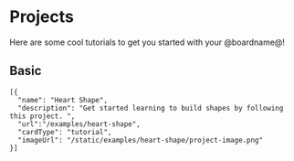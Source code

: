 # Projects

Here are some cool tutorials to get you started with your @boardname@!

## Basic

```codecard
[{
  "name": "Heart Shape",
  "description": "Get started learning to build shapes by following this project. ",
  "url":"/examples/heart-shape",
  "cardType": "tutorial",
  "imageUrl": "/static/examples/heart-shape/project-image.png"
}]
```

